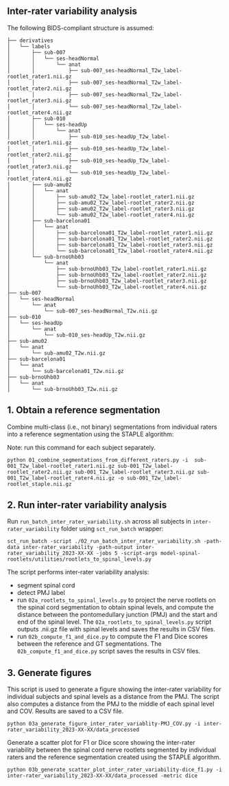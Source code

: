 ## Inter-rater variability analysis

The following BIDS-compliant structure is assumed:

```
├── derivatives
│	└── labels
│	    ├── sub-007
│	    │	└── ses-headNormal
│	    │	    └── anat
│	    │	        ├── sub-007_ses-headNormal_T2w_label-rootlet_rater1.nii.gz
│	    │	        ├── sub-007_ses-headNormal_T2w_label-rootlet_rater2.nii.gz
│	    │	        ├── sub-007_ses-headNormal_T2w_label-rootlet_rater3.nii.gz
│	    │	        └── sub-007_ses-headNormal_T2w_label-rootlet_rater4.nii.gz
│	    ├── sub-010
│	    │	└── ses-headUp
│	    │	    └── anat
│	    │	        ├── sub-010_ses-headUp_T2w_label-rootlet_rater1.nii.gz
│	    │	        ├── sub-010_ses-headUp_T2w_label-rootlet_rater2.nii.gz
│	    │	        ├── sub-010_ses-headUp_T2w_label-rootlet_rater3.nii.gz
│	    │	        └── sub-010_ses-headUp_T2w_label-rootlet_rater4.nii.gz
│	    ├── sub-amu02
│	    │	└── anat
│	    │	    ├── sub-amu02_T2w_label-rootlet_rater1.nii.gz
│	    │	    ├── sub-amu02_T2w_label-rootlet_rater2.nii.gz
│	    │	    ├── sub-amu02_T2w_label-rootlet_rater3.nii.gz
│	    │	    └── sub-amu02_T2w_label-rootlet_rater4.nii.gz
│	    ├── sub-barcelona01
│	    │	└── anat
│	    │	    ├── sub-barcelona01_T2w_label-rootlet_rater1.nii.gz
│	    │	    ├── sub-barcelona01_T2w_label-rootlet_rater2.nii.gz
│	    │	    ├── sub-barcelona01_T2w_label-rootlet_rater3.nii.gz
│	    │	    └── sub-barcelona01_T2w_label-rootlet_rater4.nii.gz
│	    └── sub-brnoUhb03
│	        └── anat
│	            ├── sub-brnoUhb03_T2w_label-rootlet_rater1.nii.gz
│	            ├── sub-brnoUhb03_T2w_label-rootlet_rater2.nii.gz
│	            ├── sub-brnoUhb03_T2w_label-rootlet_rater3.nii.gz
│	            └── sub-brnoUhb03_T2w_label-rootlet_rater4.nii.gz
├── sub-007
│	└── ses-headNormal
│	    └── anat
│	        └── sub-007_ses-headNormal_T2w.nii.gz
├── sub-010
│	└── ses-headUp
│	    └── anat
│	        └── sub-010_ses-headUp_T2w.nii.gz
├── sub-amu02
│	└── anat
│	    └── sub-amu02_T2w.nii.gz
├── sub-barcelona01
│	└── anat
│	    └── sub-barcelona01_T2w.nii.gz
├── sub-brnoUhb03
│	└── anat
│	    └── sub-brnoUhb03_T2w.nii.gz
```

## 1. Obtain a reference segmentation

Combine multi-class (i.e., not binary) segmentations from individual raters into a reference segmentation using the 
STAPLE algorithm:

Note: run this command for each subject separately.

```commandline
python 01_combine_segmentations_from_different_raters.py -i  sub-001_T2w_label-rootlet_rater1.nii.gz sub-001_T2w_label-rootlet_rater2.nii.gz sub-001_T2w_label-rootlet_rater3.nii.gz sub-001_T2w_label-rootlet_rater4.nii.gz -o sub-001_T2w_label-rootlet_staple.nii.gz
```

## 2. Run inter-rater variability analysis

Run `run_batch_inter_rater_variability.sh` across all subjects in `inter-rater_variability` folder using `sct_run_batch` wrapper:

```commandline
sct_run_batch -script ./02_run_batch_inter_rater_variability.sh -path-data inter-rater_variability -path-output inter-rater_variability_2023-XX-XX -jobs 5 -script-args model-spinal-rootlets/utilities/rootlets_to_spinal_levels.py
```

The script performs inter-rater variability analysis:
 - segment spinal cord
 - detect PMJ label
 - run `02a_rootlets_to_spinal_levels.py` to project the nerve rootlets on the spinal cord segmentation to obtain spinal
levels, and compute the distance between the pontomedullary junction (PMJ) and the start and end of the spinal level. 
The `02a_rootlets_to_spinal_levels.py` script outputs .nii.gz file with spinal levels and saves the results in CSV files.
 - run `02b_compute_f1_and_dice.py` to compute the F1 and Dice scores between the reference and GT segmentations. 
The `02b_compute_f1_and_dice.py` script saves the results in CSV files.

## 3. Generate figures

This script is used to generate a figure showing the inter-rater variability for individual subjects and spinal
levels as a distance from the PMJ.
The script also computes a distance from the PMJ to the middle of each spinal level and COV. Results are saved to a CSV file.

```commandline
python 03a_generate_figure_inter_rater_variablity-PMJ_COV.py -i inter-rater_variability_2023-XX-XX/data_processed
```

Generate a scatter plot for F1 or Dice score showing the inter-rater variability between the spinal cord nerve rootlets 
segmented by individual raters and the reference segmentation created using the STAPLE algorithm.

```commandline
python 03b_generate_scatter_plot_inter_rater_variability-dice_f1.py -i inter-rater_variability_2023-XX-XX/data_processed -metric dice
```
